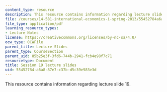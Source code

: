 ```yaml
---
content_type: resource
description: This resource contains information regarding lecture slide 19.
file: /courses/14-581-international-economics-i-spring-2013/55452784a6a887e7c37bd5c39e983e3d_MIT14_581S13_Lecslides19.pdf
file_type: application/pdf
learning_resource_types:
- Lecture Notes
license: https://creativecommons.org/licenses/by-nc-sa/4.0/
ocw_type: OCWFile
parent_title: Lecture Slides
parent_type: CourseSection
parent_uid: 85b25e3f-3fd6-744b-2941-fcb4e98f7c71
resourcetype: Document
title: Session 19 lecture slides
uid: 55452784-a6a8-87e7-c37b-d5c39e983e3d
---
```

This resource contains information regarding lecture slide 19.